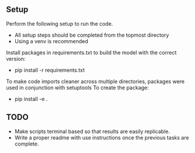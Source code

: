 ## Setup
Perform the following setup to run the code.
- All setup steps should be completed from the topmost directory
- Using a venv is recommended

Install packages in requirements.txt to build the model with the correct version:
- pip install -r requirements.txt

To make code imports cleaner across multiple directories, packages were used in conjunction with setuptools
To create the package:
- pip install -e .

## TODO
- Make scripts terminal based so that results are easily replicable.
- Write a proper readme with use instructions once the previous tasks are complete.
